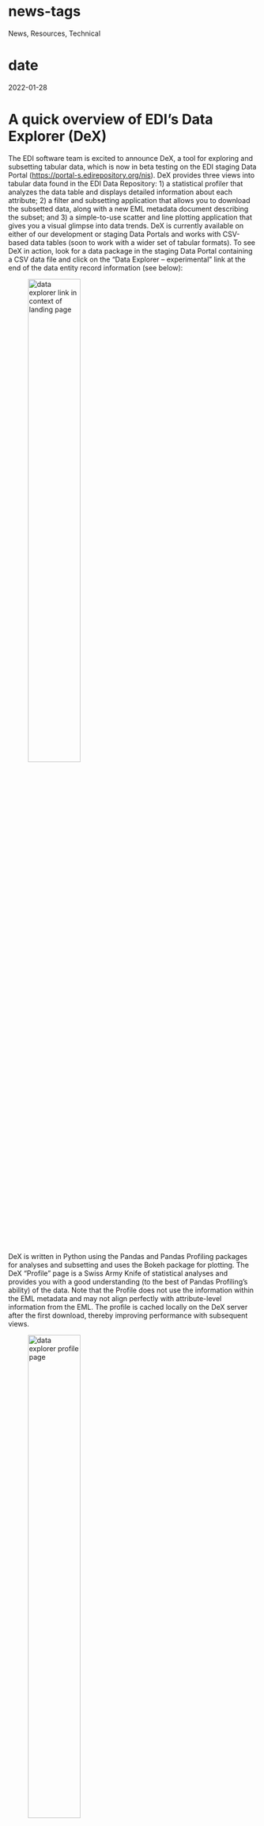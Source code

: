 # news-tags
News, Resources, Technical

# date
2022-01-28

# A quick overview of EDI’s Data Explorer (DeX)

The EDI software team is excited to announce DeX, a tool for exploring and subsetting tabular data, which is now in beta testing on the EDI staging Data Portal (https://portal-s.edirepository.org/nis). DeX provides three views into tabular data found in the EDI Data Repository: 1) a statistical profiler that analyzes the data table and displays detailed information about each attribute; 2) a filter and subsetting application that allows you to download the subsetted data, along with a new EML metadata document describing the subset; and 3) a simple-to-use scatter and line plotting application that gives you a visual glimpse into data trends. DeX is currently available on either of our development or staging Data Portals and works with CSV-based data tables (soon to work with a wider set of tabular formats). To see DeX in action, look for a data package in the staging Data Portal containing a CSV data file and click on the “Data Explorer – experimental” link at the end of the data entity record information (see below):

<figure class="figure_news">
    <img src="https://lh6.googleusercontent.com/vVDVudLxWGLF6nvq-wyBDDqPF4GkdmJ8RtYFqgmptw_ZuIu9YBMofn_dhwMwgyiQdhSdw8JqdcqOnif6rYJ56Uve31doM-2GN5YcLFIhqP4TjMWC6UOW8hgWu3rQ4FmFG7dK6-dB" alt="data explorer link in context of landing page" width="50%">
</figure>

DeX is written in Python using the Pandas and Pandas Profiling packages for analyses and subsetting and uses the Bokeh package for plotting. The DeX “Profile” page is a Swiss Army Knife of statistical analyses and provides you with a good understanding (to the best of Pandas Profiling’s ability) of the data. Note that the Profile does not use the information within the EML metadata and may not align perfectly with attribute-level information from the EML. The profile is cached locally on the DeX server after the first download, thereby improving performance with subsequent views.

<figure class="figure_news">
    <img src="https://lh6.googleusercontent.com/idu6Ju3Ea_8aKcuPmhxKMwERcQ2akEmd2A7NAroOwo2NMnsFELYPUJ7mCjmcJo6RH1v0vA-z6r5nvVronPkIg8aXt8LNu5ueYZkROzPXtuUkzIxi84QIbLX-cGuKlx6PEVqP-Dmh" alt="data explorer profile page" width="50%">
</figure>

The DeX Subset page allows you to filter and subset on various modes, including a tabular query operation that uses the NumExpr query language for fine-level filtering. In this case, filtering uses attribute-level information from the EML metadata. For this reason, it may show unexpected results if the EML and data table do not match perfectly (what a great way to check your pre-publication data package table when viewing proofs through the staging Data Portal). Other modes are “Filter by time period,” “Filter by row index,” and “Filter by category.” The subset operation allows you to combine the result from all filter modes into a single modified data table that you can download to your local computer. The downloaded zip file contains the new data table, a new EML metadata document describing the data table, and a JSON file containing the filter criteria used to create the data table.

<figure class="figure_news">
    <img src="https://lh4.googleusercontent.com/J38tcEJTAGj7TMV9JVigW06J5IJgFj5kvX_aVwmkeDJKi65hkneeRiJxS_Ijx2UlFFpfrgvKAs3Rdg3VEfacKxmoi9m0ejL-kenkNPgFV9R4y_hWMNf0fpj85hAYFQrf3vUyyBiG" alt="data explorer filter by query page" width="50%">
</figure>

The DeX Plot page is a simple X/Y plotting application that provides you with a good perspective of trends within the data. You may select a single independent variable (including datetime values) along with one or more dependent variables. Large data tables (those greater than 10,000 records) are subsampled to provide better viewing performance. The dynamic plots let you zoom in/out or move around within the plot viewport. You may also save the plot to your local computer as a PNG image.

<figure class="figure_news">
    <img src="https://lh4.googleusercontent.com/PRAzhBxWaY0_nOn0IAI3lSE5kBu1OMdUYWSWQUFjHt1ID87ooW1x6aAzhHqqH_bCOLMRbJVnk8fGMWq5xo75I3m05vahw4eiw850AQQWD7139_v3B6zWeFAW5ADdxMzfVVW9_kXi" alt="data explorer XY plot" width="50%">
</figure>

As the hyperlink text states, DeX is still experimental and may not respond as you expect. We are asking for feedback and reports of any issues with it. And please let us know if you have any exciting use case scenarios in which you can apply DeX.
